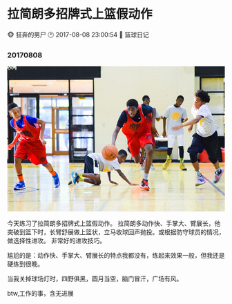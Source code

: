 #  拉简朗多招牌式上篮假动作
:monkey_face: 狂奔的男尸  :clock1: 2017-08-08 23:00:54  :open_file_folder:   篮球日记

### 20170808

![alt](basketballcampl.jpg)

今天练习了拉简朗多招牌式上篮假动作。
拉简朗多动作快、手掌大、臂展长，他突破到篮下时，长臂舒展做上篮状，立马收球回声抛投。或根据防守球员的情况，做选择性进攻。
非常好的进攻技巧。

尴尬的是：动作快、手掌大、臂展长的特点我都没有，练起来效果一般，但我还是硬练到很晚。

当我关掉球场灯时，四野俱黑，圆月当空，脑门冒汗，广场有风。


btw,工作的事，含无进展


